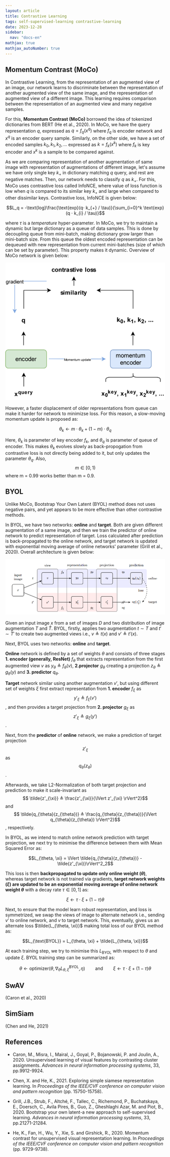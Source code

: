 ```yaml
---
layout: article
title: Contrastive Learning
tags: self-supervised-learning contrastive-learning
date: 2023-12-28
sidebar:
  nav: "docs-en"
mathjax: true
mathjax_autoNumber: true
---
```


## Momentum Contrast (MoCo)

In Contrastive Learning, from the representation of an augmented view of an image, our network learns to discriminate between the representation of another augmented view of the same image, and the representation of augmented view of a different image. This learning requires comparison between the representation of an augmented view and many negative samples.

For this, __Momentum Contrast (MoCo)__ borrowed the idea of tokenized dictionaries from BERT (He et al., 2020). In MoCo, we have the query representation $q$, expressed as $q = f_q(x^q)$ where $f_q$ is encoder network and $x^q$ is an encoder query sample. Similarly, on the other side, we have a set of encoded samples ${k_0, k_1, k_2, ... }$ expressed as $k = f_k(x^k)$ where $f_k$ is key encoder and $x^k$ is a sample to be compared against.

As we are comparing representation of another augmentation of same image with representation of augmentations of different image, let's assume we have only single key $k_{+}$ in dictionary matching $q$ query, and rest are negative matches. Then, our network needs to classify $q$ as $k_{+}$. For this, MoCo uses contrastive loss called InfoNCE, where value of loss function is low when $q$ is compared to its similar key $k_{+}$ and large when compared to other dissimilar keys. Contrastive loss, InfoNCE is given below:

$$L_q = -\text{log}\frac{\text{exp}(q⋅ k_{+} / \tau)}{\sum_{i=0}^k \text{exp}(q ⋅ k_{i} / \tau)}$$

where $\tau$ is a _temperature_ hyper-parameter. In MoCo, we try to maintain a dynamic but large dictionary as a queue of data samples. This is done by decoupling queue from mini-batch, making dictionary grow larger than mini-batch size. From this queue the oldest encoded representation can be dequeued with new representation from current mini-batches (size of which can be set by parameter). This property makes it dynamic. Overview of MoCo network is given below:

<img class="image image--xl" src="/assets/img/moco.png"/>

However, a faster displacement of older representations from queue can make it harder for network to minimizse loss. For this reason, a slow-moving momentum update is proposed as:

$$\theta_k ← m⋅ \theta_k + (1 - m)⋅ \theta_q$$

Here, $\theta_k$ is parameter of key encoder $f_k$, and $\theta_q$ is parameter of queue of encoder. This makes $\theta_k$ evolves slowly as back-propogation from contrastive loss is not directly being added to it, but only updates the parameter $\theta_q$. Also, $$m ∈ [0,1)$$ where m = 0.99 works better than m = 0.9.


## BYOL

Unlike MoCo, Bootstrap Your Own Latent (BYOL) method does not uses negative pairs, and yet appears to be more effective than other contrastive methods.

In BYOL, we have two networks: __online__ and __target__. Both are given different augmentation of a same image, and then we train the predictor of online network to predict representation of target. Loss calculated after prediction is back-propagated to the online network, and target network is updated with exponential moving average of online networks' parameter (Grill et al., 2020). Overall architecture is given below:

![BYOL](/assets/img/byol.png)

Given an input image $x$ from a set of images $D$ and two distribution of image augmentation $T$ and $\hat{T}$. BYOL, firstly, applies two augmentation $t ∼ T$ and $t' ∼ T'$ to create two augmented views i.e., $v ≜ t(x)$ and $v' ≜ t'(x)$.

Next, BYOL uses two networks: __online__ and __target__.

__Online__ network is defined by a set of weights $\theta$ and consists of three stages __1. encoder (generally, ResNet)__ $f_{\theta}$ that extracts representation from the first augmented view $v$ as $y_{\theta} ≜ f_{\theta}(v)$, __2.projector__ $g_{\theta}$ creating a projection $z_{\theta} ≜ g_{\theta}(y)$ and __3. predictor__ $q_{\theta}$.

__Target__ network similar using another augmentation $v'$, but using different set of weights $\xi$ first extract representation from __1. encoder__ $f_{\xi}$ as $${y'_{\xi}} \triangleq f_{\xi}(v')$$, and then provides a target projection from __2. projector__ $g_{\xi}$ as $${z'_{\xi}} \triangleq g_{\xi}(y')$$.

Next, from the __predictor__ of __online__ network, we make a prediction of target projection $${z'_{\xi}}$$ as $$q_{\theta}(z_{\theta})$$.

Afterwards, we take L2-Normalization of both target projection and prediction to make it scale-invariant as $$ \tilde{z'_{\xi}} ≜ \frac{z'_{\xi}}{\lVert z'_{\xi} \rVert^2}$$ and $$ \tilde{q_{\theta}(z_{\theta})} ≜ \frac{q_{\theta}(z_{\theta})}{\lVert q_{\theta}(z_{\theta}) \rVert^2}$$, respectively.

In BYOL, as we intend to match online network prediction with target projection, we next try to minimise the difference between them with Mean Squared Error as: 

$$L_{\theta, \xi} = \lVert \tilde{q_{\theta}(z_{\theta})} - \tilde{z'_{\xi}}\rVert^2_2$$

This loss is then __backpropagated to update only online weight $(\theta)$__, whereas target network is not trained via gradients, __target network weights $(\xi)$ are updated to be an exponential moving average of online network weight $\theta$__ with a decay rate $τ ∈ [0,1]$ as:

$$ ξ ← τ ⋅  ξ + (1 - τ )θ $$

Next, to ensure that the model learn robust representation, and loss is symmetrized, we swap the views of image to alternate network i.e., sending $v'$ to online network, and $v$ to target network. This, eventually, gives us an alternate loss $\tilde{L_{\theta, \xi}}$ making total loss of our BYOL method as:

$$L_{\text{BYOL}} = L_{\theta, \xi} + \tilde{L_{\theta, \xi}}$$

At each training step, we try to minimise this $L_{\text{BYOL}}$ with respect to $\theta$ and update $\xi$. BYOL training step can be summarized as:

$$θ ← \text{optimizer}(\theta, ∇_{θ}L_{\theta, \xi}^{\text{BYOL}}, η) \qquad \text{and}\qquad ξ ← τ ⋅  ξ + (1 - τ )θ $$


## SwAV

(Caron et al., 2020)

## SimSiam

(Chen and He, 2021)

## References

- Caron, M., Misra, I., Mairal, J., Goyal, P., Bojanowski, P. and Joulin, A., 2020. Unsupervised learning of visual features by contrasting cluster assignments. _Advances in neural information processing systems_, 33, pp.9912-9924.

- Chen, X. and He, K., 2021. Exploring simple siamese representation learning. In _Proceedings of the IEEE/CVF conference on computer vision and pattern recognition_ (pp. 15750-15758).

- Grill, J.B., Strub, F., Altché, F., Tallec, C., Richemond, P., Buchatskaya, E., Doersch, C., Avila Pires, B., Guo, Z., Gheshlaghi Azar, M. and Piot, B., 2020. Bootstrap your own latent-a new approach to self-supervised learning. _Advances in neural information processing systems_, 33, pp.21271-21284.

- He, K., Fan, H., Wu, Y., Xie, S. and Girshick, R., 2020. Momentum contrast for unsupervised visual representation learning. In _Proceedings of the IEEE/CVF conference on computer vision and pattern recognition_ (pp. 9729-9738).